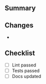 ## Summary

<!-- Briefly explain what this PR changes -->

## Changes

-

## Checklist

- [ ] Lint passed
- [ ] Tests passed
- [ ] Docs updated
